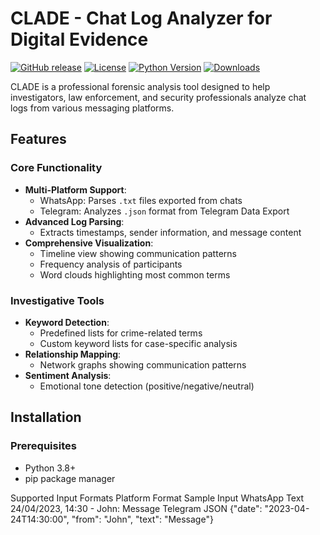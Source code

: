 # CLADE - Chat Log Analyzer for Digital Evidence



[![GitHub release](https://img.shields.io/github/release/yourusername/clade)](https://github.com/yourusername/clade/releases)
[![License](https://img.shields.io/badge/license-MIT-blue.svg)](https://github.com/yourusername/clade/blob/main/LICENSE)
[![Python Version](https://img.shields.io/badge/python-3.8%2B-blue)](https://www.python.org/)
[![Downloads](https://img.shields.io/github/downloads/yourusername/clade/total)](https://github.com/yourusername/clade/releases)

CLADE is a professional forensic analysis tool designed to help investigators, law enforcement, and security professionals analyze chat logs from various messaging platforms.

## Features

### Core Functionality
- **Multi-Platform Support**:
  - WhatsApp: Parses `.txt` files exported from chats
  - Telegram: Analyzes `.json` format from Telegram Data Export
- **Advanced Log Parsing**:
  - Extracts timestamps, sender information, and message content
- **Comprehensive Visualization**:
  - Timeline view showing communication patterns
  - Frequency analysis of participants
  - Word clouds highlighting most common terms

### Investigative Tools
- **Keyword Detection**:
  - Predefined lists for crime-related terms
  - Custom keyword lists for case-specific analysis
- **Relationship Mapping**:
  - Network graphs showing communication patterns
- **Sentiment Analysis**:
  - Emotional tone detection (positive/negative/neutral)

## Installation

### Prerequisites
- Python 3.8+
- pip package manager


Supported Input Formats
Platform	Format	Sample Input
WhatsApp	Text	24/04/2023, 14:30 - John: Message
Telegram	JSON	{"date": "2023-04-24T14:30:00", "from": "John", "text": "Message"}

